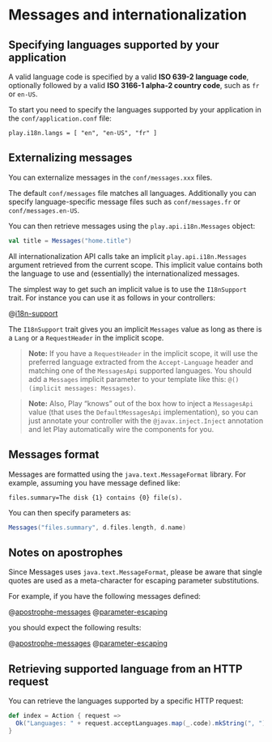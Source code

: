 <!--- Copyright (C) 2009-2015 Typesafe Inc. <http://www.typesafe.com> -->
# Messages and internationalization

## Specifying languages supported by your application

A valid language code is specified by a valid **ISO 639-2 language code**, optionally followed by a valid **ISO 3166-1 alpha-2 country code**, such as `fr` or `en-US`.

To start you need to specify the languages supported by your application in the `conf/application.conf` file:

```
play.i18n.langs = [ "en", "en-US", "fr" ]
```

## Externalizing messages

You can externalize messages in the `conf/messages.xxx` files.

The default `conf/messages` file matches all languages. Additionally you can specify language-specific message files such as `conf/messages.fr` or `conf/messages.en-US`.

You can then retrieve messages using the `play.api.i18n.Messages` object:

```scala
val title = Messages("home.title")
```

All internationalization API calls take an implicit `play.api.i18n.Messages` argument retrieved from the current scope. This implicit value contains both the language to use and (essentially) the internationalized messages.

The simplest way to get such an implicit value is to use the `I18nSupport` trait. For instance you can use it as follows in your controllers:

@[i18n-support](code/ScalaI18N.scala)

The `I18nSupport` trait gives you an implicit `Messages` value as long as there is a `Lang` or a `RequestHeader` in the implicit scope.

> **Note:** If you have a `RequestHeader` in the implicit scope, it will use the preferred language extracted from the `Accept-Language` header and matching one of the `MessagesApi` supported languages. You should add a `Messages` implicit parameter to your template like this: `@()(implicit messages: Messages)`.

> **Note:** Also, Play “knows” out of the box how to inject a `MessagesApi` value (that uses the `DefaultMessagesApi` implementation), so you can just annotate your controller with the `@javax.inject.Inject` annotation and let Play automatically wire the components for you.

## Messages format

Messages are formatted using the `java.text.MessageFormat` library. For example, assuming you have message defined like:

```
files.summary=The disk {1} contains {0} file(s).
```

You can then specify parameters as:

```scala
Messages("files.summary", d.files.length, d.name)
```

## Notes on apostrophes

Since Messages uses `java.text.MessageFormat`, please be aware that single quotes are used as a meta-character for escaping parameter substitutions.

For example, if you have the following messages defined:

@[apostrophe-messages](code/scalaguide/i18n/messages)
@[parameter-escaping](code/scalaguide/i18n/messages)

you should expect the following results:

@[apostrophe-messages](code/ScalaI18N.scala)
@[parameter-escaping](code/ScalaI18N.scala)

## Retrieving supported language from an HTTP request

You can retrieve the languages supported by a specific HTTP request:

```scala
def index = Action { request =>
  Ok("Languages: " + request.acceptLanguages.map(_.code).mkString(", "))
}
```
